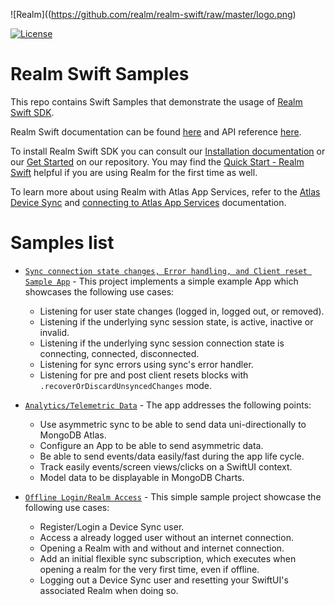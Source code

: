 ![Realm]((https://github.com/realm/realm-swift/raw/master/logo.png)

[![License](https://img.shields.io/badge/License-Apache-blue.svg)](LICENSE)

# Realm Swift Samples

This repo contains Swift Samples that demonstrate the usage of [Realm Swift SDK](https://github.com/realm/realm-swift).

Realm Swift documentation can be found [here](https://www.mongodb.com/docs/realm/sdk/swift/) and API reference [here](https://www.mongodb.com/docs/realm-sdks/swift/latest/).

To install Realm Swift SDK you can consult our [Installation documentation](https://www.mongodb.com/docs/realm/sdk/swift/install/) or our [Get Started](https://github.com/realm/realm-swift#getting-started) on our repository.
You may find the [Quick Start - Realm Swift]( https://www.mongodb.com/docs/realm/sdk/swift/quick-start/) helpful if you are using Realm for the first time as well.

To learn more about using Realm with Atlas App Services, refer to the [Atlas Device Sync](https://www.mongodb.com/docs/realm/sdk/swift/sync/) and [connecting to Atlas App Services](https://www.mongodb.com/docs/realm/sdk/swift/app-services/) documentation.

# Samples list
* [`Sync connection state changes, Error handling, and Client reset Sample App`](https://github.com/realm/realm-swift-samples/tree/main/SyncConnectionStateErrorReset) - This project implements a simple example App which showcases the following use cases: 
  * Listening for user state changes (logged in, logged out, or removed).
  * Listening if the underlying sync session state, is active, inactive or invalid.
  * Listening if the underlying sync session connection state is connecting, connected, disconnected.
  * Listening for sync errors using sync's error handler.
  * Listening for pre and post client resets blocks with `.recoverOrDiscardUnsyncedChanges` mode.
  
* [`Analytics/Telemetric Data`](https://github.com/realm/realm-swift-samples/tree/main/AnalyticsTelemetricsData) - The app addresses the following points:
  * Use asymmetric sync to be able to send data uni-directionally to MongoDB Atlas.
  * Configure an App to be able to send asymmetric data.
  * Be able to send events/data easily/fast during the app life cycle.
  * Track easily events/screen views/clicks on a SwiftUI context.
  * Model data to be displayable in MongoDB Charts.
  
* [`Offline Login/Realm Access`](https://github.com/realm/realm-swift-samples/tree/main/OfflineLoginRealmAccess) - This simple sample project showcase the following use cases:
  * Register/Login a Device Sync user.
  * Access a already logged user without an internet connection.
  * Opening a Realm with and without and internet connection.
  * Add an initial flexible sync subscription, which executes when opening a 
    realm for the very first time, even if offline.
  * Logging out a Device Sync user and resetting your SwiftUI's associated Realm 
    when doing so.

